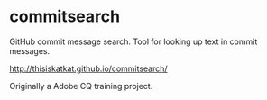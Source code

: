 commitsearch
============

GitHub commit message search. 
Tool for looking up text in commit messages. 

http://thisiskatkat.github.io/commitsearch/

Originally a Adobe CQ training project.

